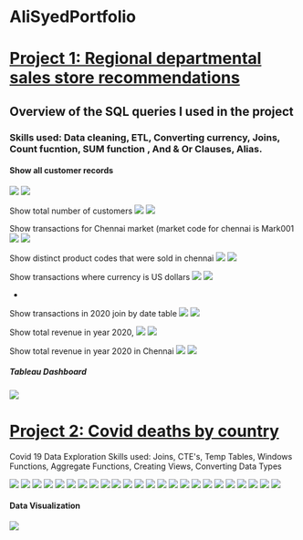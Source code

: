  # AliSyedPortfolio

# [Project 1: Regional departmental sales store recommendations](https://github.com/HassenAliSyed/AliSyedPortfolio)

## Overview of the SQL queries I used in the project
### Skills used:  Data cleaning, ETL, Converting currency, Joins, Count fucntion,  SUM function , And & Or Clauses, Alias.

#### Show all customer records

![](/boat/2.png)
![](/boat/2....png)


Show total number of customers
![](/boat/1.png) 
![](/boat/1....png)

Show transactions for Chennai market (market code for chennai is Mark001
![](/boat/4.png)
![](/boat/4....png)


Show distinct product codes that were sold in chennai
![](/boat/dis.png)
![](/boat/distinct.....png)


Show transactions where currency is US dollars
![](/boat/6.png)
![](/boat/6....png)

-
Show transactions in 2020 join by date table
![](/boat/MA...png)
![](/boat/MA.png)


Show total revenue in year 2020,
![](/boat/fINAL.png)
![](/boat/nA...png)


Show total revenue in year 2020 in Chennai
![](/boat/9.png)
![](/boat/9....png)

##### Tableau Dashboard
![](/boat/Tableau%20dashboardSalesIn.png)

# [Project 2: Covid deaths by country](https://github.com/HassenAliSyed/AliSyedPortfolio)


Covid 19 Data Exploration 
Skills used: Joins, CTE's, Temp Tables, Windows Functions, Aggregate Functions, Creating Views, Converting Data Types

![](/boat/2..png)
![](/boat/mmmm.png)
![](/boat/3..png)
![](/boat/mmmmm.png)
![](/boat/4..png)
![](/boat/mmmmmm.png)
![](boat/6..png)
![](/boat/mmmmmmmm.png)
![](boat/7..png)
![](/boat/mmmmmmmmmm.png)
![](/boat/8..png)
![](/boat/mmmmmmmmmmmmm.png)
![](/boat/10..png)
![](/boat/Th.....png)
![](/boat/11..png)
![](/boat/13..png)
![](/boat/nn.png)
![](/boat/nnnnnnnnnnnnn.png)
![](/boat/14..png)
![](/boat/nnnnnnnnnnnnnnn.png)
![](/boat/15..png)
![](/boat/nnnnnnnnnnnnnn.png)
![](/boat/Temp1.png)
![](/boat/Temp%202.png)
#### Data Visualization
![](/boat/Screenshot%202023-01-05%20at%2012.01.52.png)

